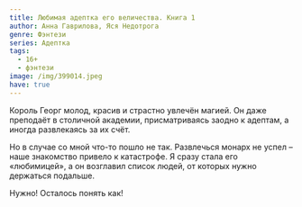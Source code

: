 ```yaml
---
title: Любимая адептка его величества. Книга 1
author: Анна Гаврилова, Яся Недотрога
genre: Фэнтези
series: Адептка
tags:
  - 16+
  - фэнтези
image: /img/399014.jpeg
have: true
---
```

Король Георг молод, красив и страстно увлечён магией. Он даже преподаёт в столичной академии, присматриваясь заодно к адептам, а иногда развлекаясь за их счёт.

Но в случае со мной что-то пошло не так. Развлечься монарх не успел – наше знакомство привело к катастрофе. Я сразу стала его «любимицей», а он возглавил список людей, от которых нужно держаться подальше.

Нужно! Осталось понять как!